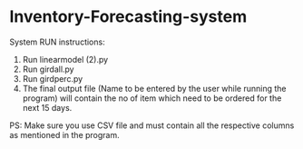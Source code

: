 # Inventory-Forecasting-system

System RUN instructions: 

1. Run linearmodel (2).py
2. Run girdall.py
3. Run girdperc.py
4. The final output file (Name to be entered by the user while running the program) will contain the no of item which need to be ordered for the next 15 days. 

PS: Make sure you use CSV file and must contain all the respective columns as mentioned in the program.

